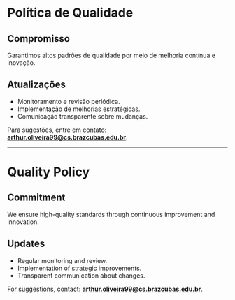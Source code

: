 # Política de Qualidade  

## Compromisso  

Garantimos altos padrões de qualidade por meio de melhoria contínua e inovação.  

## Atualizações  

- Monitoramento e revisão periódica.  
- Implementação de melhorias estratégicas.  
- Comunicação transparente sobre mudanças.  

Para sugestões, entre em contato: **arthur.oliveira99@cs.brazcubas.edu.br**.  

---

# Quality Policy  

## Commitment  

We ensure high-quality standards through continuous improvement and innovation.  

## Updates  

- Regular monitoring and review.  
- Implementation of strategic improvements.  
- Transparent communication about changes.  

For suggestions, contact: **arthur.oliveira99@cs.brazcubas.edu.br**.  
